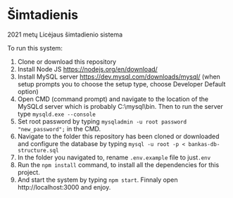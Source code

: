 # Šimtadienis

2021 metų Licėjaus šimtadienio sistema

To run this system:
1. Clone or download this repository
2. Install Node JS https://nodejs.org/en/download/
3. Install MySQL server https://dev.mysql.com/downloads/mysql/ (when setup prompts you to choose the setup type, choose Developer Default option)
4. Open CMD (command prompt) and navigate to the location of the MySQLd server which is probably C:\mysql\bin. Then to run the server type `mysqld.exe --console`
5. Set root password by typing `mysqladmin -u root password "new_password";` in the CMD.
6. Navigate to the folder this repository has been cloned or downloaded and configure the database by typing `mysql -u root -p < bankas-db-structure.sql`
7. In the folder you navigated to, rename `.env.example` file to just`.env`
8. Run the `npm install` command, to install all the dependencies for this project.
9. And start the system by typing `npm start`. Finnaly open http://localhost:3000 and enjoy.
